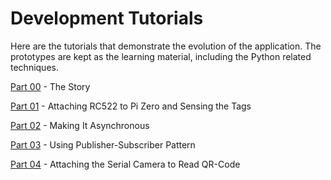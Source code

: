 Development Tutorials
=====================

Here are the tutorials that demonstrate the evolution of the application.
The prototypes are kept as the learning material, including the Python related techniques.

[Part 00](tutorials/Story.md) - The Story

[Part 01](tutorials/AttachingRC522toPiZero.md) - Attaching RC522 to Pi Zero and Sensing the Tags

[Part 02](tutorials/MakingItAsynchronous.md) - Making It Asynchronous

[Part 03](tutorials/UsingPubSubPattern.md) - Using Publisher-Subscriber Pattern

[Part 04](tutorials/AttachingSerialCamera.md) - Attaching the Serial Camera to Read QR-Code

